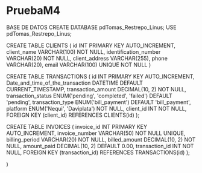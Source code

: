 # PruebaM4
BASE DE DATOS 
CREATE DATABASE pdTomas_Restrepo_Linus;
USE  pdTomas_Restrepo_Linus;

CREATE TABLE CLIENTS (
	id INT PRIMARY KEY AUTO_INCREMENT,
	client_name VARCHAR(100) NOT NULL,
	identification_number VARCHAR(20) NOT NULL,
	client_address VARCHAR(255),
	phone VARCHAR(20),
	email VARCHAR(100) UNIQUE NOT NULL
)

CREATE TABLE TRANSACTIONS (
    id INT PRIMARY KEY AUTO_INCREMENT,
    Date_and_time_of_the_transaction DATETIME DEFAULT CURRENT_TIMESTAMP,
    transaction_amount DECIMAL(10, 2) NOT NULL,
    transaction_status ENUM('pending', 'completed', 'failed') DEFAULT 'pending',
    transaction_type ENUM('bill_payment') DEFAULT 'bill_payment',
    platform ENUM('Nequi', 'Daviplata') NOT NULL,
    client_id INT NOT NULL,
    FOREIGN KEY (client_id) REFERENCES CLIENTS(id)
);   

CREATE TABLE INVOICES (
    invoice_id INT PRIMARY KEY AUTO_INCREMENT,
    invoice_number VARCHAR(50) NOT NULL UNIQUE,
    billing_period VARCHAR(20) NOT NULL,
    billed_amount DECIMAL(10, 2) NOT NULL,
    amount_paid DECIMAL(10, 2) DEFAULT 0.00,
    transaction_id INT NOT NULL,
    FOREIGN KEY (transaction_id) REFERENCES TRANSACTIONS(id)
);   
	







)

